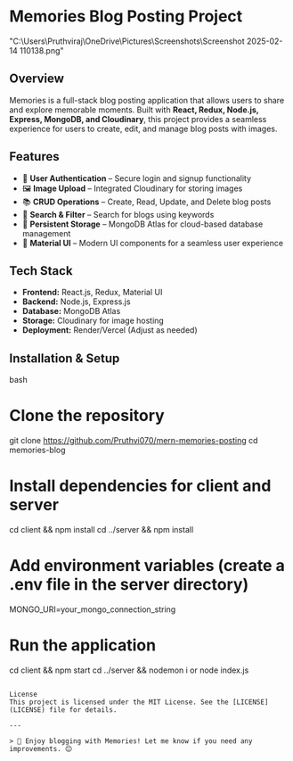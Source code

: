 # Memories Blog Posting Project

"C:\Users\Pruthviraj\OneDrive\Pictures\Screenshots\Screenshot 2025-02-14 110138.png"
## Overview
Memories is a full-stack blog posting application that allows users to share and explore memorable moments. Built with **React, Redux, Node.js, Express, MongoDB, and Cloudinary**, this project provides a seamless experience for users to create, edit, and manage blog posts with images.

## Features
- 📝 **User Authentication** – Secure login and signup functionality
- 🖼 **Image Upload** – Integrated Cloudinary for storing images
- 📚 **CRUD Operations** – Create, Read, Update, and Delete blog posts
- 🔎 **Search & Filter** – Search for blogs using keywords
- 💾 **Persistent Storage** – MongoDB Atlas for cloud-based database management
- 🎨 **Material UI** – Modern UI components for a seamless user experience

## Tech Stack
- **Frontend:** React.js, Redux, Material UI
- **Backend:** Node.js, Express.js
- **Database:** MongoDB Atlas
- **Storage:** Cloudinary for image hosting
- **Deployment:** Render/Vercel (Adjust as needed)

## Installation & Setup
bash
# Clone the repository
git clone https://github.com/Pruthvi070/mern-memories-posting
cd memories-blog

# Install dependencies for client and server
cd client && npm install
cd ../server && npm install

# Add environment variables (create a .env file in the server directory)
MONGO_URI=your_mongo_connection_string


# Run the application
cd client && npm start
cd ../server && nodemon i or node index.js
```

License
This project is licensed under the MIT License. See the [LICENSE](LICENSE) file for details.

---

> 🚀 Enjoy blogging with Memories! Let me know if you need any improvements. 😊

